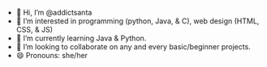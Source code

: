 - 👋 Hi, I’m @addictsanta
- 👀 I’m interested in programming (python, Java, & C), web design (HTML, CSS, & JS)
- 🌱 I’m currently learning Java & Python.
- 💞️ I’m looking to collaborate on any and every basic/beginner projects.
- 😄 Pronouns: she/her

<!---
addictsanta/addictsanta is a ✨ special ✨ repository because its `README.md` (this file) appears on your GitHub profile.
You can click the Preview link to take a look at your changes.
--->
